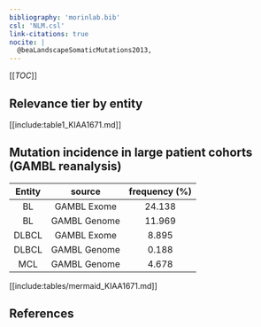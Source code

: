 ```yaml
---
bibliography: 'morinlab.bib'
csl: 'NLM.csl'
link-citations: true
nocite: |
  @beaLandscapeSomaticMutations2013, 
---
```


[[_TOC_]]




## Relevance tier by entity

[[include:table1_KIAA1671.md]]


## Mutation incidence in large patient cohorts (GAMBL reanalysis)

|Entity|source |frequency (%)|
|:------:|:----:|:----:|
|BL|GAMBL Exome |24.138 |
|BL|GAMBL Genome |11.969 |
|DLBCL|GAMBL Exome |8.895 |
|DLBCL|GAMBL Genome |0.188 |
|MCL|GAMBL Genome |4.678 |


[[include:tables/mermaid_KIAA1671.md]]

## References



